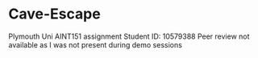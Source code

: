 # Cave-Escape
Plymouth Uni AINT151 assignment
Student ID: 10579388
Peer review not available as I was not present during demo sessions
